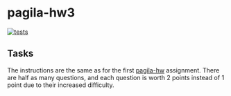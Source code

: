 # pagila-hw3
[![tests](https://github.com/Luew2/pagila-hw3/actions/workflows/tests.yml/badge.svg)](https://github.com/Luew2/pagila-hw3/actions/workflows/tests.yml)

## Tasks

The instructions are the same as for the first [pagila-hw](https://github.com/mikeizbicki/pagila-hw) assignment.
There are half as many questions, and each question is worth 2 points instead of 1 point due to their increased difficulty.
